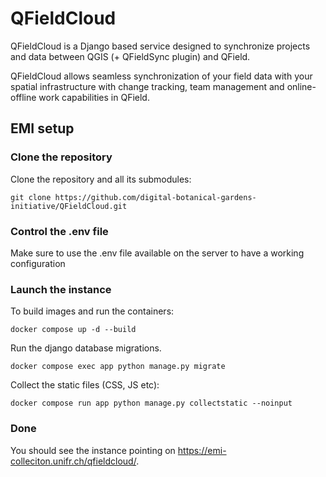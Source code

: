 # QFieldCloud

QFieldCloud is a Django based service designed to synchronize projects and data between QGIS (+ QFieldSync plugin) and QField.

QFieldCloud allows seamless synchronization of your field data with your spatial infrastructure with change tracking, team management and online-offline work capabilities in QField.

## EMI setup

### Clone the repository

Clone the repository and all its submodules:

    git clone https://github.com/digital-botanical-gardens-initiative/QFieldCloud.git

### Control the .env file

Make sure to use the .env file available on the server to have a working configuration

### Launch the instance

To build images and run the containers:

    docker compose up -d --build

Run the django database migrations.

    docker compose exec app python manage.py migrate

Collect the static files (CSS, JS etc):

    docker compose run app python manage.py collectstatic --noinput

### Done

You should see the instance pointing on https://emi-colleciton.unifr.ch/qfieldcloud/.